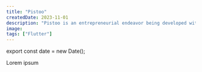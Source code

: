 ```yaml
---
title: "Pistoo"
createdDate: 2023-11-01
description: "Pistoo is an entrepreneurial endeavor being developed with a group of friends in Honduras. Our project aims to provide customers with greater control over their personal finances and expenses."
image:
tags: ["Flutter"]
---
```


export const date = new Date();

Lorem ipsum
